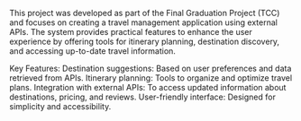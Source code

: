 This project was developed as part of the Final Graduation Project (TCC) and focuses on creating a travel management application using external APIs. The system provides practical features to enhance the user experience by offering tools for itinerary planning, destination discovery, and accessing up-to-date travel information.

Key Features:
Destination suggestions: Based on user preferences and data retrieved from APIs.
Itinerary planning: Tools to organize and optimize travel plans.
Integration with external APIs: To access updated information about destinations, pricing, and reviews.
User-friendly interface: Designed for simplicity and accessibility.
